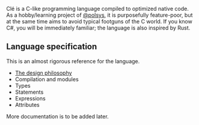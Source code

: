 Clé is a C-like programming language compiled to optimized native code.
As a hobby/learning project of [@polsys](https://github.com/polsys), it is purposefully feature-poor, but at the same time aims to avoid typical footguns of the C world.
If you know C#, you will be immediately familiar; the language is also inspired by Rust.


## Language specification
This is an almost rigorous reference for the language.

* [The design philosophy](language-spec/design-philosophy.md)
* Compilation and modules
* Types
* Statements
* Expressions
* Attributes

More documentation is to be added later.
